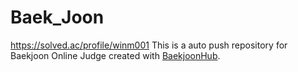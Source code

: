 # Baek_Joon
https://solved.ac/profile/winm001
This is a auto push repository for Baekjoon Online Judge created with [BaekjoonHub](https://github.com/BaekjoonHub/BaekjoonHub).
